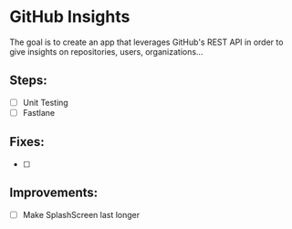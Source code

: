 # GitHub Insights

The goal is to create an app that leverages GitHub's REST API in order to give insights on repositories, users, organizations...

## Steps:

- [ ] Unit Testing
- [ ] Fastlane

## Fixes:

- [ ] 

## Improvements:

- [ ] Make SplashScreen last longer

